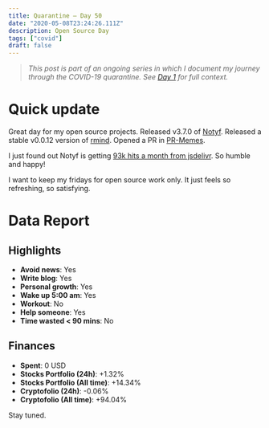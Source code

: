 ```yaml
---
title: Quarantine — Day 50
date: "2020-05-08T23:24:26.111Z"
description: Open Source Day
tags: ["covid"]
draft: false
---
```


> *This post is part of an ongoing series in which I document my journey through the COVID-19 quarantine. See [Day 1](/quarantine-day-1) for full context.*

<div class="divider"></div>

# Quick update

Great day for my open source projects. Released v3.7.0 of [Notyf](https://github.com/caroso1222/notyf). Released a stable v0.0.12 version of [rmind](https://github.com/caroso1222/rmind). Opened a PR in [PR-Memes](https://github.com/jdjuan/pr-memes/pull/1).

I just found out Notyf is getting [93k hits a month from jsdelivr](https://www.jsdelivr.com/package/npm/notyf). So humble and happy!

I want to keep my fridays for open source work only. It just feels so refreshing, so satisfying.

<div class="divider"></div>

# Data Report

## Highlights

* **Avoid news**: Yes
* **Write blog**: Yes
* **Personal growth**: Yes
* **Wake up 5:00 am**: Yes
* **Workout**: No
* **Help someone**: Yes
* **Time wasted < 90 mins**: No

## Finances

* **Spent**: 0 USD
* **Stocks Portfolio (24h)**: +1.32%
* **Stocks Portfolio (All time)**: +14.34%
* **Cryptofolio (24h)**: -0.06%
* **Cryptofolio (All time)**: +94.04%

<div class="divider"></div>

Stay tuned.


